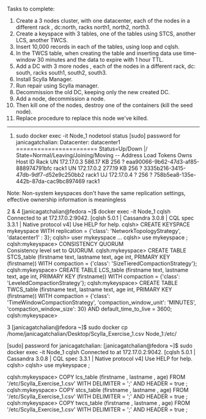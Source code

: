 Tasks to complete:

1. Create a 3 nodes cluster, with one datacenter, each of the nodes in a different rack , dc:north, racks north1, north2, north3.
2. Create a keyspace with 3 tables, one of the tables using STCS, another LCS, another TWCS.
3. Insert 10,000 records in each of the tables, using loop and cqlsh.
4. In the TWCS table, when creating the table and inserting data use time-window 30 minutes and the data to expire with 1 hour TTL.
5. Add a DC with 3 more nodes , each of the nodes in a different rack, dc: south, racks south1, south2, south3.
6. Install Scylla Manager.
7. Run repair using Scylla manager.
8. Decommission the old DC, keeping only the new created DC.
9. Add a node, decommission a node.
10. Then kill one of the nodes, destroy one of the containers (kill the seed node).
11. Replace procedure to replace this node we've killed.



*****


1. sudo docker exec -it Node_1 nodetool status
[sudo] password for janicagatchalian: 
Datacenter: datacenter1
=======================
Status=Up/Down
|/ State=Normal/Leaving/Joining/Moving
--  Address     Load       Tokens       Owns    Host ID                               Rack
UN  172.17.0.3  586.17 KB  256          ?       eaa90066-9b62-47d3-af85-888974791bfc  rack1
UN  172.17.0.2  277.19 KB  256          ?       3335b216-3415-47db-9df7-d52e9c250bb2  rack1
UJ  172.17.0.4  ?          256          ?       758b5ea8-135e-442b-87da-cac9bc897469  rack1

Note: Non-system keyspaces don't have the same replication settings, effective ownership information is meaningless

2 & 4 [janicagatchalian@fedora ~]$ docker exec -it Node_1 cqlsh
Connected to  at 172.17.0.2:9042.
[cqlsh 5.0.1 | Cassandra 3.0.8 | CQL spec 3.3.1 | Native protocol v4]
Use HELP for help.
cqlsh> CREATE KEYSPACE mykeyspace WITH replication = {'class': 'NetworkTopologyStrategy', 'datacenter1' : 3};
cqlsh> user mykeyspace
   ... 
cqlsh> use mykeyspace ;
cqlsh:mykeyspace> CONSISTENCY QUORUM   
Consistency level set to QUORUM.
cqlsh:mykeyspace> CREATE TABLE STCS_table (firstname text, lastname text, age int, PRIMARY KEY (firstname)) WITH compaction = {'class': 'SizeTieredCompactionStrategy'};
cqlsh:mykeyspace> CREATE TABLE LCS_table (firstname text, lastname text, age int, PRIMARY KEY (firstname)) WITH compaction = {'class': 'LeveledCompactionStrategy'};
cqlsh:mykeyspace> CREATE TABLE TWCS_table (firstname text, lastname text, age int, PRIMARY KEY (firstname)) WITH compaction = {'class': 'TimeWindowCompactionStrategy', 'compaction_window_unit': 'MINUTES', 'compaction_window_size': 30} AND default_time_to_live = 3600;
cqlsh:mykeyspace> 

3 [janicagatchalian@fedora ~]$ sudo docker cp /home/janicagatchalian/Desktop/Scylla_Exercise_1.csv Node_1:/etc/

[sudo] password for janicagatchalian: 
[janicagatchalian@fedora ~]$ sudo docker exec -it Node_1 cqlsh
Connected to  at 172.17.0.2:9042.
[cqlsh 5.0.1 | Cassandra 3.0.8 | CQL spec 3.3.1 | Native protocol v4]
Use HELP for help.
cqlsh> 
cqlsh> use mykeyspace ;

cqlsh:mykeyspace> COPY lcs_table (firstname , lastname , age) FROM '/etc/Scylla_Exercise_1.csv' WITH DELIMITER = ';' AND HEADER = true ;
cqlsh:mykeyspace> COPY stcs_table (firstname , lastname , age) FROM '/etc/Scylla_Exercise_1.csv' WITH DELIMITER = ';' AND HEADER = true ;
cqlsh:mykeyspace> COPY twcs_table (firstname , lastname , age) FROM '/etc/Scylla_Exercise_1.csv' WITH DELIMITER = ';' AND HEADER = true ;
